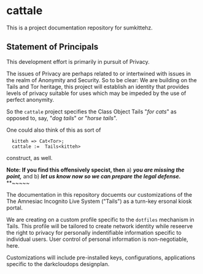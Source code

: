 # cattale

This is a project documentation repository for sumkittehz.

## Statement of Principals ##

This development effort is primarily in pursuit of Privacy.

The issues of Privacy are perhaps related to or intertwined with issues in the realm of Anonymity and Security.  So to be clear:  We are building on the Tails and Tor heritage, this project will establish an identity that provides levels of privacy suitable for uses which may be impeded by the use of perfect anonymity.

So the ``cattale`` project specifies the Class Object Tails "_for cats_" as opposed to, say, "_dog tails_" or "_horse tails_".

One could also think of this as sort of 

```
  kitteh => Cat<Tor>;
  cattale :=  Tails<kitteh>
```

construct, as well.

**Note:  If you find this offensively specist, then**
  a) ***you are missing the point,*** and
  b) ***let us know now so we can prepare the legal defense.***
**~~~~~

The documentation in this repository docuemts our customizations 
of the The Amnesiac Incognito Live System ("Tails") as a turn-key
ersonal kiosk portal.

We are creating on a custom profile specific to the ``dotfiles`` mechanism in Tails.  This profile will be tailored to create network  identity while reseerve the right to privacy for personally indentifiable information specific to individual users. User control of personal information is non-negotiable, here.

Customizations will include pre-installed keys, configurations, 
applications specific to the darkcloudops designplan.
